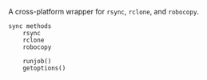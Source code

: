 A cross-platform wrapper for `rsync`, `rclone`, and `robocopy`.

```
sync methods
    rsync
    rclone
    robocopy

    runjob()
    getoptions()

```
